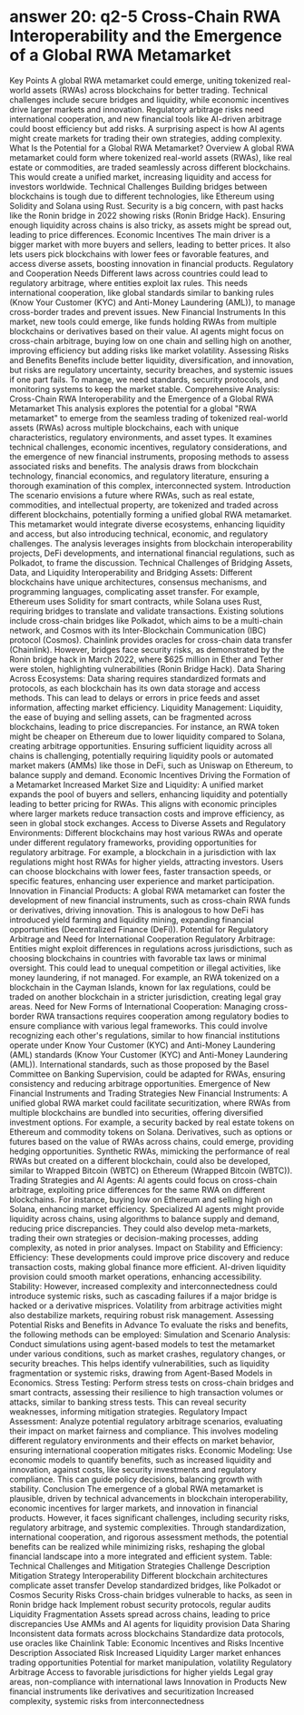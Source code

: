 # answer 20: q2-5 Cross-Chain RWA Interoperability and the Emergence of a Global RWA Metamarket

Key Points
A global RWA metamarket could emerge, uniting tokenized real-world assets (RWAs) across blockchains for better trading.
Technical challenges include secure bridges and liquidity, while economic incentives drive larger markets and innovation.
Regulatory arbitrage risks need international cooperation, and new financial tools like AI-driven arbitrage could boost efficiency but add risks.
A surprising aspect is how AI agents might create markets for trading their own strategies, adding complexity.
What Is the Potential for a Global RWA Metamarket?
Overview
A global RWA metamarket could form where tokenized real-world assets (RWAs), like real estate or commodities, are traded seamlessly across different blockchains. This would create a unified market, increasing liquidity and access for investors worldwide.
Technical Challenges
Building bridges between blockchains is tough due to different technologies, like Ethereum using Solidity and Solana using Rust. Security is a big concern, with past hacks like the Ronin bridge in 2022 showing risks (Ronin Bridge Hack). Ensuring enough liquidity across chains is also tricky, as assets might be spread out, leading to price differences.
Economic Incentives
The main driver is a bigger market with more buyers and sellers, leading to better prices. It also lets users pick blockchains with lower fees or favorable features, and access diverse assets, boosting innovation in financial products.
Regulatory and Cooperation Needs
Different laws across countries could lead to regulatory arbitrage, where entities exploit lax rules. This needs international cooperation, like global standards similar to banking rules (Know Your Customer (KYC) and Anti-Money Laundering (AML)), to manage cross-border trades and prevent issues.
New Financial Instruments
In this market, new tools could emerge, like funds holding RWAs from multiple blockchains or derivatives based on their value. AI agents might focus on cross-chain arbitrage, buying low on one chain and selling high on another, improving efficiency but adding risks like market volatility.
Assessing Risks and Benefits
Benefits include better liquidity, diversification, and innovation, but risks are regulatory uncertainty, security breaches, and systemic issues if one part fails. To manage, we need standards, security protocols, and monitoring systems to keep the market stable.
Comprehensive Analysis: Cross-Chain RWA Interoperability and the Emergence of a Global RWA Metamarket
This analysis explores the potential for a global "RWA metamarket" to emerge from the seamless trading of tokenized real-world assets (RWAs) across multiple blockchains, each with unique characteristics, regulatory environments, and asset types. It examines technical challenges, economic incentives, regulatory considerations, and the emergence of new financial instruments, proposing methods to assess associated risks and benefits. The analysis draws from blockchain technology, financial economics, and regulatory literature, ensuring a thorough examination of this complex, interconnected system.
Introduction
The scenario envisions a future where RWAs, such as real estate, commodities, and intellectual property, are tokenized and traded across different blockchains, potentially forming a unified global RWA metamarket. This metamarket would integrate diverse ecosystems, enhancing liquidity and access, but also introducing technical, economic, and regulatory challenges. The analysis leverages insights from blockchain interoperability projects, DeFi developments, and international financial regulations, such as Polkadot, to frame the discussion.
Technical Challenges of Bridging Assets, Data, and Liquidity
Interoperability and Bridging Assets:
Different blockchains have unique architectures, consensus mechanisms, and programming languages, complicating asset transfer. For example, Ethereum uses Solidity for smart contracts, while Solana uses Rust, requiring bridges to translate and validate transactions.
Existing solutions include cross-chain bridges like Polkadot, which aims to be a multi-chain network, and Cosmos with its Inter-Blockchain Communication (IBC) protocol (Cosmos). Chainlink provides oracles for cross-chain data transfer (Chainlink).
However, bridges face security risks, as demonstrated by the Ronin bridge hack in March 2022, where $625 million in Ether and Tether were stolen, highlighting vulnerabilities (Ronin Bridge Hack).
Data Sharing Across Ecosystems:
Data sharing requires standardized formats and protocols, as each blockchain has its own data storage and access methods. This can lead to delays or errors in price feeds and asset information, affecting market efficiency.
Liquidity Management:
Liquidity, the ease of buying and selling assets, can be fragmented across blockchains, leading to price discrepancies. For instance, an RWA token might be cheaper on Ethereum due to lower liquidity compared to Solana, creating arbitrage opportunities.
Ensuring sufficient liquidity across all chains is challenging, potentially requiring liquidity pools or automated market makers (AMMs) like those in DeFi, such as Uniswap on Ethereum, to balance supply and demand.
Economic Incentives Driving the Formation of a Metamarket
Increased Market Size and Liquidity:
A unified market expands the pool of buyers and sellers, enhancing liquidity and potentially leading to better pricing for RWAs. This aligns with economic principles where larger markets reduce transaction costs and improve efficiency, as seen in global stock exchanges.
Access to Diverse Assets and Regulatory Environments:
Different blockchains may host various RWAs and operate under different regulatory frameworks, providing opportunities for regulatory arbitrage. For example, a blockchain in a jurisdiction with lax regulations might host RWAs for higher yields, attracting investors.
Users can choose blockchains with lower fees, faster transaction speeds, or specific features, enhancing user experience and market participation.
Innovation in Financial Products:
A global RWA metamarket can foster the development of new financial instruments, such as cross-chain RWA funds or derivatives, driving innovation. This is analogous to how DeFi has introduced yield farming and liquidity mining, expanding financial opportunities (Decentralized Finance (DeFi)).
Potential for Regulatory Arbitrage and Need for International Cooperation
Regulatory Arbitrage:
Entities might exploit differences in regulations across jurisdictions, such as choosing blockchains in countries with favorable tax laws or minimal oversight. This could lead to unequal competition or illegal activities, like money laundering, if not managed.
For example, an RWA tokenized on a blockchain in the Cayman Islands, known for lax regulations, could be traded on another blockchain in a stricter jurisdiction, creating legal gray areas.
Need for New Forms of International Cooperation:
Managing cross-border RWA transactions requires cooperation among regulatory bodies to ensure compliance with various legal frameworks. This could involve recognizing each other's regulations, similar to how financial institutions operate under Know Your Customer (KYC) and Anti-Money Laundering (AML) standards (Know Your Customer (KYC) and Anti-Money Laundering (AML)).
International standards, such as those proposed by the Basel Committee on Banking Supervision, could be adapted for RWAs, ensuring consistency and reducing arbitrage opportunities.
Emergence of New Financial Instruments and Trading Strategies
New Financial Instruments:
A unified global RWA market could facilitate securitization, where RWAs from multiple blockchains are bundled into securities, offering diversified investment options. For example, a security backed by real estate tokens on Ethereum and commodity tokens on Solana.
Derivatives, such as options or futures based on the value of RWAs across chains, could emerge, providing hedging opportunities. Synthetic RWAs, mimicking the performance of real RWAs but created on a different blockchain, could also be developed, similar to Wrapped Bitcoin (WBTC) on Ethereum (Wrapped Bitcoin (WBTC)).
Trading Strategies and AI Agents:
AI agents could focus on cross-chain arbitrage, exploiting price differences for the same RWA on different blockchains. For instance, buying low on Ethereum and selling high on Solana, enhancing market efficiency.
Specialized AI agents might provide liquidity across chains, using algorithms to balance supply and demand, reducing price discrepancies. They could also develop meta-markets, trading their own strategies or decision-making processes, adding complexity, as noted in prior analyses.
Impact on Stability and Efficiency:
Efficiency: These developments could improve price discovery and reduce transaction costs, making global finance more efficient. AI-driven liquidity provision could smooth market operations, enhancing accessibility.
Stability: However, increased complexity and interconnectedness could introduce systemic risks, such as cascading failures if a major bridge is hacked or a derivative misprices. Volatility from arbitrage activities might also destabilize markets, requiring robust risk management.
Assessing Potential Risks and Benefits in Advance
To evaluate the risks and benefits, the following methods can be employed:
Simulation and Scenario Analysis:
Conduct simulations using agent-based models to test the metamarket under various conditions, such as market crashes, regulatory changes, or security breaches. This helps identify vulnerabilities, such as liquidity fragmentation or systemic risks, drawing from Agent-Based Models in Economics.
Stress Testing:
Perform stress tests on cross-chain bridges and smart contracts, assessing their resilience to high transaction volumes or attacks, similar to banking stress tests. This can reveal security weaknesses, informing mitigation strategies.
Regulatory Impact Assessment:
Analyze potential regulatory arbitrage scenarios, evaluating their impact on market fairness and compliance. This involves modeling different regulatory environments and their effects on market behavior, ensuring international cooperation mitigates risks.
Economic Modeling:
Use economic models to quantify benefits, such as increased liquidity and innovation, against costs, like security investments and regulatory compliance. This can guide policy decisions, balancing growth with stability.
Conclusion
The emergence of a global RWA metamarket is plausible, driven by technical advancements in blockchain interoperability, economic incentives for larger markets, and innovation in financial products. However, it faces significant challenges, including security risks, regulatory arbitrage, and systemic complexities. Through standardization, international cooperation, and rigorous assessment methods, the potential benefits can be realized while minimizing risks, reshaping the global financial landscape into a more integrated and efficient system.
Table: Technical Challenges and Mitigation Strategies
Challenge
Description
Mitigation Strategy
Interoperability
Different blockchain architectures complicate asset transfer
Develop standardized bridges, like Polkadot or Cosmos
Security Risks
Cross-chain bridges vulnerable to hacks, as seen in Ronin bridge hack
Implement robust security protocols, regular audits
Liquidity Fragmentation
Assets spread across chains, leading to price discrepancies
Use AMMs and AI agents for liquidity provision
Data Sharing
Inconsistent data formats across blockchains
Standardize data protocols, use oracles like Chainlink
Table: Economic Incentives and Risks
Incentive
Description
Associated Risk
Increased Liquidity
Larger market enhances trading opportunities
Potential for market manipulation, volatility
Regulatory Arbitrage
Access to favorable jurisdictions for higher yields
Legal gray areas, non-compliance with international laws
Innovation in Products
New financial instruments like derivatives and securitization
Increased complexity, systemic risks from interconnectedness